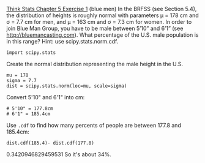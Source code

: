 [Think Stats Chapter 5 Exercise 1](http://greenteapress.com/thinkstats2/html/thinkstats2006.html#toc50) (blue men)
In the BRFSS (see Section 5.4), the distribution of heights is roughly normal with parameters μ = 178 cm and σ = 7.7 cm for men, and μ = 163 cm and σ = 7.3 cm for women.
In order to join Blue Man Group, you have to be male between 5’10” and 6’1” (see http://bluemancasting.com). What percentage of the U.S. male population is in this range? Hint: use scipy.stats.norm.cdf.

```
import scipy.stats
```

Create the normal distribution representing the male height in the U.S.
```
mu = 178
sigma = 7.7
dist = scipy.stats.norm(loc=mu, scale=sigma)
```

Convert 5'10" and 6'1" into cm:
```
# 5'10" = 177.8cm
# 6'1" = 185.4cm
```

Use ```.cdf``` to find how many percents of people are between 177.8 and 185.4cm:
```
dist.cdf(185.4)- dist.cdf(177.8)
```
0.3420946829459531
So it's about 34%.
